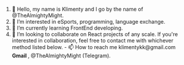 
<ol>
<li>👋 Hello, my name is Klimenty and I go by the name of @TheAlmightyMight.</li>
<li>👀 I’m interested in eSports, programming, language exchange.</li>
<li>🌱 I’m currently learning FrontEnd developing.</li>
<li>💞️ I’m looking to collaborate on React projects of any scale. If you're interested in collaboration, feel free to contact me with whichever method listed below.
- 📫 How to reach me klimentykk@gmail.com <b> Gmail </b>, @TheAlmightyMight (Telegram).</li>
</ol>
